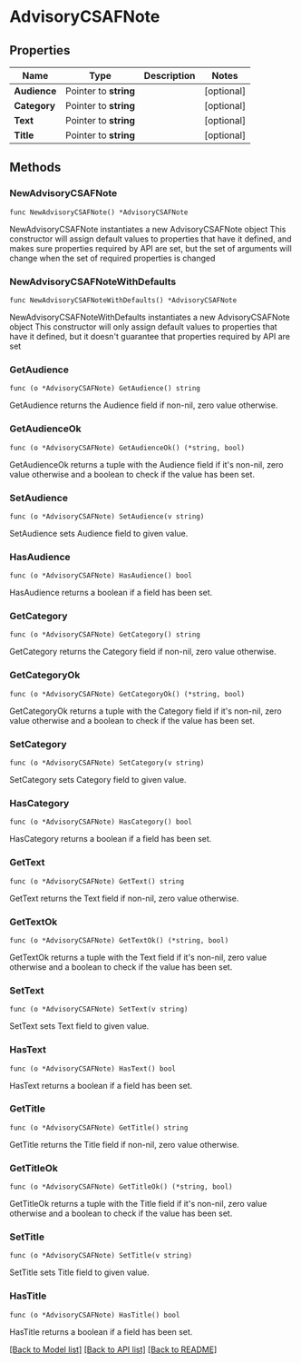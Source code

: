 # AdvisoryCSAFNote

## Properties

Name | Type | Description | Notes
------------ | ------------- | ------------- | -------------
**Audience** | Pointer to **string** |  | [optional] 
**Category** | Pointer to **string** |  | [optional] 
**Text** | Pointer to **string** |  | [optional] 
**Title** | Pointer to **string** |  | [optional] 

## Methods

### NewAdvisoryCSAFNote

`func NewAdvisoryCSAFNote() *AdvisoryCSAFNote`

NewAdvisoryCSAFNote instantiates a new AdvisoryCSAFNote object
This constructor will assign default values to properties that have it defined,
and makes sure properties required by API are set, but the set of arguments
will change when the set of required properties is changed

### NewAdvisoryCSAFNoteWithDefaults

`func NewAdvisoryCSAFNoteWithDefaults() *AdvisoryCSAFNote`

NewAdvisoryCSAFNoteWithDefaults instantiates a new AdvisoryCSAFNote object
This constructor will only assign default values to properties that have it defined,
but it doesn't guarantee that properties required by API are set

### GetAudience

`func (o *AdvisoryCSAFNote) GetAudience() string`

GetAudience returns the Audience field if non-nil, zero value otherwise.

### GetAudienceOk

`func (o *AdvisoryCSAFNote) GetAudienceOk() (*string, bool)`

GetAudienceOk returns a tuple with the Audience field if it's non-nil, zero value otherwise
and a boolean to check if the value has been set.

### SetAudience

`func (o *AdvisoryCSAFNote) SetAudience(v string)`

SetAudience sets Audience field to given value.

### HasAudience

`func (o *AdvisoryCSAFNote) HasAudience() bool`

HasAudience returns a boolean if a field has been set.

### GetCategory

`func (o *AdvisoryCSAFNote) GetCategory() string`

GetCategory returns the Category field if non-nil, zero value otherwise.

### GetCategoryOk

`func (o *AdvisoryCSAFNote) GetCategoryOk() (*string, bool)`

GetCategoryOk returns a tuple with the Category field if it's non-nil, zero value otherwise
and a boolean to check if the value has been set.

### SetCategory

`func (o *AdvisoryCSAFNote) SetCategory(v string)`

SetCategory sets Category field to given value.

### HasCategory

`func (o *AdvisoryCSAFNote) HasCategory() bool`

HasCategory returns a boolean if a field has been set.

### GetText

`func (o *AdvisoryCSAFNote) GetText() string`

GetText returns the Text field if non-nil, zero value otherwise.

### GetTextOk

`func (o *AdvisoryCSAFNote) GetTextOk() (*string, bool)`

GetTextOk returns a tuple with the Text field if it's non-nil, zero value otherwise
and a boolean to check if the value has been set.

### SetText

`func (o *AdvisoryCSAFNote) SetText(v string)`

SetText sets Text field to given value.

### HasText

`func (o *AdvisoryCSAFNote) HasText() bool`

HasText returns a boolean if a field has been set.

### GetTitle

`func (o *AdvisoryCSAFNote) GetTitle() string`

GetTitle returns the Title field if non-nil, zero value otherwise.

### GetTitleOk

`func (o *AdvisoryCSAFNote) GetTitleOk() (*string, bool)`

GetTitleOk returns a tuple with the Title field if it's non-nil, zero value otherwise
and a boolean to check if the value has been set.

### SetTitle

`func (o *AdvisoryCSAFNote) SetTitle(v string)`

SetTitle sets Title field to given value.

### HasTitle

`func (o *AdvisoryCSAFNote) HasTitle() bool`

HasTitle returns a boolean if a field has been set.


[[Back to Model list]](../README.md#documentation-for-models) [[Back to API list]](../README.md#documentation-for-api-endpoints) [[Back to README]](../README.md)


